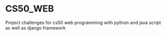# CS50_WEB
Project challenges for cs50 web programming with python and java script as well as django framework
